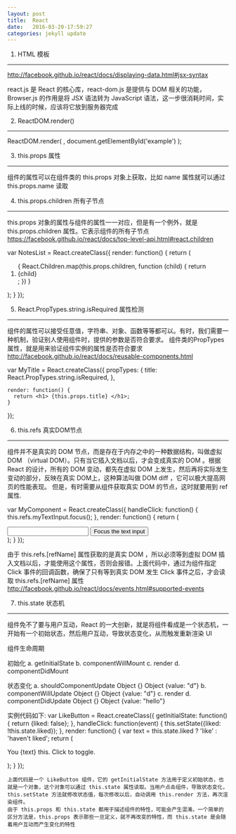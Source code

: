 ```yaml
---
layout: post
title:  React
date:   2016-03-20-17:59:27
categories: jekyll update
---
```


1. HTML 模板
---
  http://facebook.github.io/react/docs/displaying-data.html#jsx-syntax

  <!DOCTYPE html>
  <html>
    <head>
      <script src="../build/react.js"></script>
      <script src="../build/react-dom.js"></script>
      <script src="../build/browser.min.js"></script>
    </head>
    <body>
      <div id="example"></div>
      <script type="text/babel">
        // ** Our code goes here! **
      </script>
    </body>
  </html>


  react.js 是 React 的核心库，react-dom.js 是提供与 DOM 相关的功能，Browser.js 的作用是将 JSX 语法转为 JavaScript 语法，这一步很消耗时间，实际上线的时候，应该将它放到服务器完成

2. ReactDOM.render()
---
  ReactDOM.render(
    <MyComponent name="john" />,
    document.getElementById('example')
  );

3. this.props 属性
---
  组件的属性可以在组件类的 this.props 对象上获取，比如 name 属性就可以通过 this.props.name 读取

4. this.props.children 所有子节点
---
  this.props 对象的属性与组件的属性一一对应，但是有一个例外，就是 this.props.children 属性。它表示组件的所有子节点
  https://facebook.github.io/react/docs/top-level-api.html#react.children

  var NotesList = React.createClass({
  render: function() {
    return (
      <ol>
      {
        React.Children.map(this.props.children, function (child) {
          return <li>{child}</li>;
        })
      }
      </ol>
    );
  }
  });

5. React.PropTypes.string.isRequired 属性检测
---
  组件的属性可以接受任意值，字符串、对象、函数等等都可以。有时，我们需要一种机制，验证别人使用组件时，提供的参数是否符合要求。
  组件类的PropTypes属性，就是用来验证组件实例的属性是否符合要求
  http://facebook.github.io/react/docs/reusable-components.html

  var MyTitle = React.createClass({
    propTypes: {
      title: React.PropTypes.string.isRequired,
    },

    render: function() {
      return <h1> {this.props.title} </h1>;
    }
  });

6. this.refs 真实DOM节点
---
  组件并不是真实的 DOM 节点，而是存在于内存之中的一种数据结构，叫做虚拟 DOM （virtual DOM）。只有当它插入文档以后，才会变成真实的 DOM 。根据 React 的设计，所有的 DOM 变动，都先在虚拟 DOM 上发生，然后再将实际发生变动的部分，反映在真实 DOM上，这种算法叫做 DOM diff ，它可以极大提高网页的性能表现。
  但是，有时需要从组件获取真实 DOM 的节点，这时就要用到 ref 属性.

  var MyComponent = React.createClass({
    handleClick: function() {
      this.refs.myTextInput.focus();
    },
    render: function() {
      return (
        <div>
          <input type="text" ref="myTextInput" />
          <input type="button" value="Focus the text input" onClick={this.handleClick} />
        </div>
      );
    }
  });

  由于 this.refs.[refName] 属性获取的是真实 DOM ，所以必须等到虚拟 DOM 插入文档以后，才能使用这个属性，否则会报错。上面代码中，通过为组件指定 Click 事件的回调函数，确保了只有等到真实 DOM 发生 Click 事件之后，才会读取 this.refs.[refName] 属性
  http://facebook.github.io/react/docs/events.html#supported-events

7. this.state 状态机
---
  组件免不了要与用户互动，React 的一大创新，就是将组件看成是一个状态机，一开始有一个初始状态，然后用户互动，导致状态变化，从而触发重新渲染 UI

  组件生命周期

  初始化
  a. getInitialState
  b. componentWillMount
  c. render
  d. componentDidMount

  状态变化
  a. shouldComponentUpdate Object {} Object {value: "d"}
  b. componentWillUpdate Object {} Object {value: "d"}
  c. render
  d. componentDidUpdate Object {} Object {value: "hello"}

  实例代码如下:
    var LikeButton = React.createClass({
      getInitialState: function() {
        return {liked: false};
      },
      handleClick: function(event) {
        this.setState({liked: !this.state.liked});
      },
      render: function() {
        var text = this.state.liked ? 'like' : 'haven\'t liked';
        return (
          <p onClick={this.handleClick}>
            You {text} this. Click to toggle.
          </p>
        );
      }
    });

    上面代码是一个 LikeButton 组件，它的 getInitialState 方法用于定义初始状态，也就是一个对象，这个对象可以通过 this.state 属性读取。当用户点击组件，导致状态变化，this.setState 方法就修改状态值，每次修改以后，自动调用 this.render 方法，再次渲染组件。
    由于 this.props 和 this.state 都用于描述组件的特性，可能会产生混淆。一个简单的区分方法是，this.props 表示那些一旦定义，就不再改变的特性，而 this.state 是会随着用户互动而产生变化的特性
















[jekyll]:      http://jekyllrb.com
[jekyll-gh]:   https://github.com/jekyll/jekyll
[jekyll-help]: https://github.com/jekyll/jekyll-help
